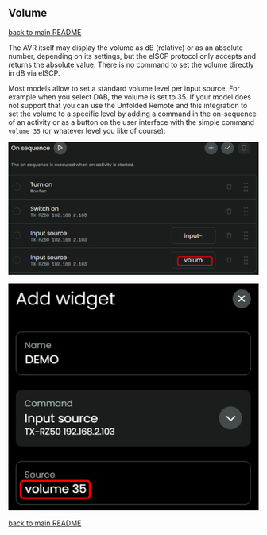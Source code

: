 ## Volume

[back to main README](../README.md#volume)

The AVR itself may display the volume as dB (relative) or as an absolute number, depending on its settings, but the eISCP protocol only accepts and returns the absolute value. There is no command to set the volume directly in dB via eISCP.

Most models allow to set a standard volume level per input source. For example when you select DAB, the volume is set to 35. If your model does not support that you can use the Unfolded Remote and this integration to set the volume to a specific level by adding a command in the on-sequence of an activity or as a button on the user interface with the simple command `volume 35` (or whatever level you like of course):

![](../screenshots/volume35-sequence.png)

![](../screenshots/volume35-widget.png)

[back to main README](../README.md#volume)